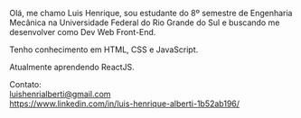 Olá, me chamo Luis Henrique, sou estudante do 8º semestre de Engenharia Mecânica na Universidade Federal do Rio Grande do Sul e buscando me desenvolver como Dev Web Front-End.

Tenho conhecimento em HTML, CSS e JavaScript.

Atualmente aprendendo ReactJS.

Contato:
<br> luishenrialberti@gmail.com
<br> https://www.linkedin.com/in/luis-henrique-alberti-1b52ab196/

<!--
**albertiluis/albertiluis** is a ✨ _special_ ✨ repository because its `README.md` (this file) appears on your GitHub profile.

Here are some ideas to get you started:

- 🔭 I’m currently working on ...
- 🌱 I’m currently learning ...
- 👯 I’m looking to collaborate on ...
- 🤔 I’m looking for help with ...
- 💬 Ask me about ...
- 📫 How to reach me: ...
- 😄 Pronouns: ...
- ⚡ Fun fact: ...
-->
